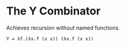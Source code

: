# The Y Combinator

Achieves recursion without named functions.

```
Y = λf.(λx.f (x x)) (λx.f (x x))
```
